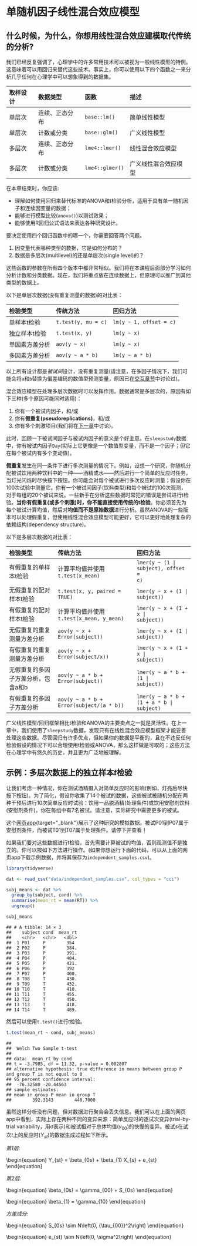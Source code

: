 # 单随机因子线性混合效应模型



## 什么时候，为什么，你想用线性混合效应建模取代传统的分析?

我们已经反复强调了，心理学中的许多常用技术可以被视为一般线性模型的特例。这意味着可以用回归来替代这些技术。事实上，你可以使用以下四个函数之一来分析几乎任何在心理学中可以想象得到的数据集。


|取样设计 |数据类型       |函数            |描述                 |
|:--------|:--------------|:---------------|:--------------------|
|单层次   |连续、正态分布 |`base::lm()`    |简单线性模型         |
|单层次   |计数或分类     |`base::glm()`   |广义线性模型         |
|多层次   |连续、正态分布 |`lme4::lmer()`  |线性混合效应模型     |
|多层次   |计数或分类     |`lme4::glmer()` |广义线性混合效应模型 |

在本章结束时，你应该:

* 理解如何使用回归来替代标准的ANOVA和t检验分析，适用于具有单一随机因子和连续因变量的数据；
* 能够进行模型比较(`anova()`)以测试效果；
* 能够使用R回归公式语法来表达各种研究设计。

要决定使用四个回归函数中的哪一个，你需要回答两个问题。

1. 因变量代表哪种类型的数据，它是如何分布的？
2. 数据是多层次(multilevel)的还是单层次(single level)的？


这些函数的参数在所有四个版本中都非常相似。我们将在本课程后面部分学习如何分析计数和分类数据。现在，我们将重点放在连续数据上，但原理可以推广到其他类型的数据上。

以下是单层次数据(没有重复测量的数据)的对比表：


|检验类型       |传统方法            |回归方法                |
|:--------------|:-------------------|:-----------------------|
|单样本t检验    |`t.test(y, mu = c)` |`lm(y ~ 1, offset = c)` |
|独立样本t检验  |`t.test(x, y)`      |`lm(y ~ x)`             |
|单因素方差分析 |`aov(y ~ x)`        |`lm(y ~ x)`             |
|多因素方差分析 |`aov(y ~ a * b)`    |`lm(y ~ a * b)`         |

以上所有设计都是*被试间*设计，没有重复测量(请注意，在多因子情况下，我们可能会将`a`和`b`替换为偏差编码的数值型预测变量，原因已在[交互章节](交互效应.html)中讨论过)。

混合效应模型在处理多层次数据时可以发挥作用。数据通常是多层次的，原因有如下三种(多个原因可能同时适用)：

1. 你有一个被试内因子，和/或
2. 你有**假重复(pseudoreplications)**，和/或
3. 你有多个刺激项目(我们将在[下一章](交叉随机因子线性混合效应模型.html)中讨论)。

此时，回顾一下被试间因子与被试内因子的意义是个好主意。在`sleepstudy`数据中，你有被试内因子`Day`(实际上它更像是一个数值型变量，而不是一个因子；但它在每个被试内有多个变动值)。

**假重复**发生在同一条件下进行多次测量的情况下。例如，设想一个研究，你随机分配被试饮用两种饮料中的一种——酒精或水——然后进行一个简单的反应时任务，当灯光闪烁时尽快按下按钮。你可能会对每个被试进行多次反应时测量；假设你在100次试验中测量它。你有一个被试间因子(饮料类型)和每个被试的100次观测，对于每组的20个被试来说。一些新手在分析这些数据时常犯的错误是尝试进行t检验。**当你有假重复(或多个刺激)时，你不能直接使用传统的t检验**。你必须首先为每个被试计算均值，然后对**均值而不是原始数据**进行分析。虽然ANOVA的一些版本可以处理假重复，但使用线性混合效应模型可能更好，它可以更好地处理复杂的依赖结构(dependency structure)。

以下是多层次数据的对比表：


|检验类型                           |传统方法                                 |回归方法                                                 |
|:----------------------------------|:----------------------------------------|:--------------------------------------------------------|
|有假重复的单样本t检验              |计算平均值并使用`t.test(x_mean)`         |<code>lmer(y ~ (1 &#124; subject), offset = c)</code>    |
|无假重复的配对样本t检验            |`t.test(x, y, paired = TRUE)`            |<code>lmer(y ~ x + (1 &#124; subject))</code>            |
|有假重复的配对样本t检验            |计算平均值并使用`t.test(x_mean, y_mean)` |<code>lmer(y ~ x + (1 + x &#124; subject))</code>        |
|无假重复的重复测量方差分析         |`aov(y ~ x + Error(subject))`            |<code>lmer(y ~ x + (1 &#124; subject))</code>            |
|有假重复的重复测量方差分析         |`aov(y ~ x + Error(subject/x))`          |<code>lmer(y ~ x + (1 + x &#124; subject))</code>        |
|无假重复的多因子方差分析，包含a和b |`aov(y ~ a * b + Error(subject))`        |<code>lmer(y ~ a * b + (1 &#124; subject))</code>        |
|有假重复的多因子方差分析           |`aov(y ~ a * b + Error(subject/(a * b))` |<code>lmer(y ~ a * b + (1 + a * b &#124; subject)</code> |

广义线性模型/回归框架相比t检验和ANOVA的主要卖点之一就是灵活性。在上一章中，我们使用了`sleepstudy`数据，发现只有在线性混合效应模型框架才能妥善处理这些数据。尽管回归有许多优点，但如果你的数据是平衡的，且在不违反任何检验假设的情况下可以合理使用t检验或ANOVA，那么这样做是可取的；这些方法在心理学中有悠久的历史，并且更为广泛地被理解。

## 示例：多层次数据上的独立样本$t$检验

让我们考虑一种情况，你在测试酒精摄入对简单反应时的影响(例如，灯亮后尽快按下按钮)。为了简化，假设你收集了14个被试的数据，这些被试被随机分配在两种干预后进行10次简单反应时试验：饮用一品脱酒精(处理条件)或饮用安慰剂饮料(安慰剂条件)。你在每组中有7名被试。请注意，实际研究中需要更多的被试。

这个[网页app](https://rstudio-connect.psy.gla.ac.uk/icc){target="_blank"}展示了这种研究的模拟数据。被试P01到P07属于安慰剂条件，而被试T01到T07属于处理条件。请停下并查看！

如果我们要对这些数据进行t检验，首先需要计算被试的均值，否则观测值不是独立的。你可以按如下方法进行操作。(如果你想运行下面的代码，可以从上面的网页app下载示例数据，并将其保存为`independent_samples.csv`)。


```r
library(tidyverse)

dat <- read_csv("data/independent_samples.csv", col_types = "cci")

subj_means <- dat %>%
  group_by(subject, cond) %>%
  summarise(mean_rt = mean(RT)) %>%
  ungroup()

subj_means
```

```
## # A tibble: 14 × 3
##    subject cond  mean_rt
##    <chr>   <chr>   <dbl>
##  1 P01     P        354 
##  2 P02     P        384.
##  3 P03     P        391.
##  4 P04     P        404.
##  5 P05     P        421.
##  6 P06     P        392 
##  7 P07     P        400.
##  8 T08     T        430.
##  9 T09     T        432.
## 10 T10     T        410.
## 11 T11     T        455.
## 12 T12     T        450.
## 13 T13     T        418.
## 14 T14     T        489.
```

然后可以使用`t.test()`进行$t$检验。


```r
t.test(mean_rt ~ cond, subj_means)
```

```
## 
## 	Welch Two Sample t-test
## 
## data:  mean_rt by cond
## t = -3.7985, df = 11.32, p-value = 0.002807
## alternative hypothesis: true difference in means between group P and group T is not equal to 0
## 95 percent confidence interval:
##  -76.32580 -20.44563
## sample estimates:
## mean in group P mean in group T 
##        392.3143        440.7000
```

虽然这样分析没有问题，但对数据进行聚合会丢失信息。我们可以在上面的网页app中看到，实际上存在两种不同的变异来源：简单反应时的逐试次变异(trial-by-trial variability，用$\sigma$表示)和被试相对于总体均值($\gamma_{00}$)的快慢的变异。被试$s$在试次$t$上的反应时($Y_{st}$)的数据生成过程如下所示。

*第1层:*

\begin{equation}
Y_{st} = \beta_{0s} + \beta_{1} X_{s} + e_{st}
\end{equation}

*第2层:*

\begin{equation}
\beta_{0s} = \gamma_{00} + S_{0s}
\end{equation}

\begin{equation}
\beta_{1} = \gamma_{10}
\end{equation}

*方差成分:*

\begin{equation}
S_{0s} \sim N\left(0, {\tau_{00}}^2\right) 
\end{equation}

\begin{equation}
e_{st} \sim N\left(0, \sigma^2\right)
\end{equation}






